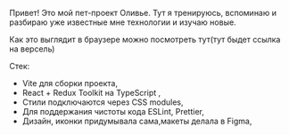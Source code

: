 Привет! Это мой пет-проект Оливье. Тут я тренируюсь, вспоминаю и разбираю уже известные мне технологии и изучаю новые.

Как это выглядит в браузере можно посмотреть тут(тут быдет ссылка на версель)

Стек:

- Vite для сборки проекта,
- React + Redux Toolkit на TypeScript ,
- Стили подключаются через CSS modules,
- Для поддержания чистоты кода ESLint, Prettier,
- Дизайн, иконки придумывала сама,макеты делала в Figma,
